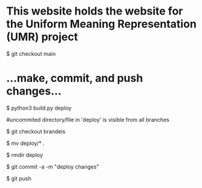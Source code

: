 # This website holds the website for the Uniform Meaning Representation (UMR) project


$ git checkout main
# ...make, commit, and push changes...
$ python3 build.py deploy

#uncommited directory/file in 'deploy' is visible from all branches

$ git checkout brandeis

$ mv deploy/* .

$ rmdir deploy

$ git commit -a -m "deploy changes"

$ git push
